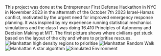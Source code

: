 This project was done at the Entrepreneur First Defense Hackathon in NYC in November 2023 in the aftermath of the October 7th 2023 Israel-Hamas conflict, motivated by the urgent need for improved emergency response planning. It was inspired by my experience running statistical mechanics simulations and the class I was doing 16.410 Principles of Autonomy and Decision Making at MIT. The first picture shows where civilians get stuck based on the layout of the city and where to prioritise rescues. 
![Manhattan high density regions to prioritise](https://github.com/user-attachments/assets/0f8e68a2-8bb9-4a5a-808e-a279a9f4b4bd)
![Manhattan Random Walk](https://github.com/user-attachments/assets/1338f8df-ca02-4170-9ffe-c280da16e78f)
![Manhattan A star algorithm](https://github.com/user-attachments/assets/4c3c6389-34d9-416b-a445-53f223fa2c3e)
![Simulated Environment](https://github.com/user-attachments/assets/70d3e368-ac61-4113-b45d-ba7ecbbded93)
